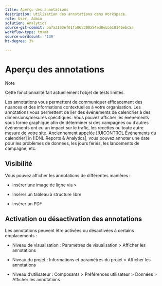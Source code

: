 ```yaml
---
title: Aperçu des annotations
description: Utilisation des annotations dans Workspace.
role: User, Admin
solution: Analytics
source-git-commit: ba7a3193ef01f5865300554ed0ebb610146ebc5a
workflow-type: tm+mt
source-wordcount: '139'
ht-degree: 3%

---
```


# Aperçu des annotations

>[!NOTE]
>
>Cette fonctionnalité fait actuellement l’objet de tests limités.

Les annotations vous permettent de communiquer efficacement des nuances et des informations contextuelles à votre organisation. Les annotations vous permettent de lier des événements de calendrier à des dimensions/mesures spécifiques. Vous pouvez afficher les événements sous forme graphique afin de déterminer si des campagnes ou d’autres événements ont eu un impact sur le trafic, les recettes ou toute autre mesure de votre site. Anciennement appelée [!UICONTROL Événements du calendrier] in [!DNL Reports & Analytics], vous pouvez annoter une date pour les problèmes de données, les jours fériés, les lancements de campagne, etc.

## Visibilité

Vous pouvez afficher les annotations de différentes manières :

* Insérer une image de ligne via >

* Insérer un tableau à structure libre

* Insérer un PDF

## Activation ou désactivation des annotations

Les annotations peuvent être activées ou désactivées à certains emplacements :

* Niveau de visualisation : Paramètres de visualisation > Afficher les annotations

* Niveau du projet : Informations et paramètres du projet > Afficher les annotations

* Niveau d’utilisateur : Composants > Préférences utilisateur > Données > Afficher les annotations
